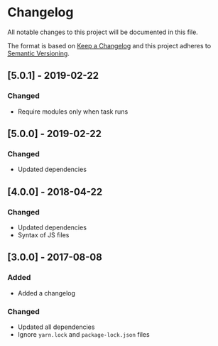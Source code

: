 # Changelog

All notable changes to this project will be documented in this file.

The format is based on [Keep a Changelog](http://keepachangelog.com/en/1.0.0/) and this project adheres to [Semantic Versioning](http://semver.org/spec/v2.0.0.html).

## [5.0.1] - 2019-02-22

### Changed

- Require modules only when task runs

## [5.0.0] - 2019-02-22

### Changed

- Updated dependencies

## [4.0.0] - 2018-04-22

### Changed

- Updated dependencies
- Syntax of JS files

## [3.0.0] - 2017-08-08

### Added

- Added a changelog

### Changed

- Updated all dependencies
- Ignore `yarn.lock` and `package-lock.json` files